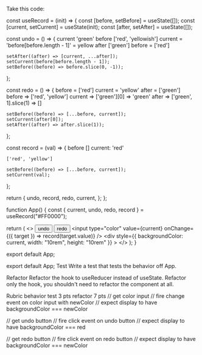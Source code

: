 Take this code:

const useRecord = (init) => {
  const [before, setBefore] = useState([]);
  const [current, setCurrent] = useState(init);
  const [after, setAfter] = useState([]);

  const undo = () => {
      current 'green'
      before ['red', 'yellowish']
      current = 'before[before.length - 1]' = yellow
      after ['green']
    before =  ['red'] 

    setAfter((after) => [current, ...after]);
    setCurrent(before[before.length - 1]);
    setBefore((before) => before.slice(0, -1));
  };

  const redo = () => {
      before = ['red']
      current = 'yellow'
      after = ['green']
      before => ['red', 'yellow']
      current => ['green'][0] => 'green'
      after => ['green', 1].slice(1) => []
      
    setBefore((before) => [...before, current]);
    setCurrent(after[0]);
    setAfter((after) => after.slice(1));
  };

  const record = (val) => {
    before []
    current: 'red'

    ['red', 'yellow']

    setBefore((before) => [...before, current]);
    setCurrent(val);
  };

  return {
    undo,
    record,
    redo,
    current,
  };
};

function App() {
  const { current, undo, redo, record } = useRecord("#FF0000");

  return (
    <>
      <button onClick={undo}>undo</button>
      <button onClick={redo}>redo</button>
      <input
        type="color"
        value={current}
        onChange={({ target }) => record(target.value)}
      />
      <div
        style={{ backgroundColor: current, width: "10rem", height: "10rem" }}
      ></div>
    </>
  );
}

export default App;

export default App;
Test
Write a test that tests the behavior off App.

Refactor
Refactor the hook to useReducer instead of useState. Refactor only the hook, you shouldn't need to refactor the component at all.

Rubric
behavior test 3 pts
refactor 7 pts
// get color input
// fire change event on color input with newColor
// expect display to have backgroundColor === newColor

// get undo button
// fire click event on undo button
// expect display to have backgroundColor === red

// get redo button
// fire click event on redo button
// expect display to have backgroundColor === newColor